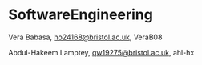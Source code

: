 # SoftwareEngineering

Vera Babasa, ho24168@bristol.ac.uk, VeraB08


Abdul-Hakeem Lamptey, qw19275@bristol.ac.uk, ahl-hx